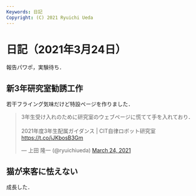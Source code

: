 ```yaml
---
Keywords: 日記
Copyright: (C) 2021 Ryuichi Ueda
---
```


# 日記（2021年3月24日）

報告パワポ，実験待ち．


## 新3年研究室勧誘工作

若干フライング気味だけど特設ページを作りました．

<blockquote class="twitter-tweet" data-partner="tweetdeck"><p lang="ja" dir="ltr">3年生受け入れのために研究室のウェブページに慌てて手を入れており．<br><br>2021年度3年生配属ガイダンス | CIT自律ロボット研究室 <a href="https://t.co/iJKbosB3Gm">https://t.co/iJKbosB3Gm</a></p>&mdash; 上田 隆一 (@ryuichiueda) <a href="https://twitter.com/ryuichiueda/status/1374604573738889218?ref_src=twsrc%5Etfw">March 24, 2021</a></blockquote>
<script async src="https://platform.twitter.com/widgets.js" charset="utf-8"></script>


## 猫が来客に怯えない

成長した．

